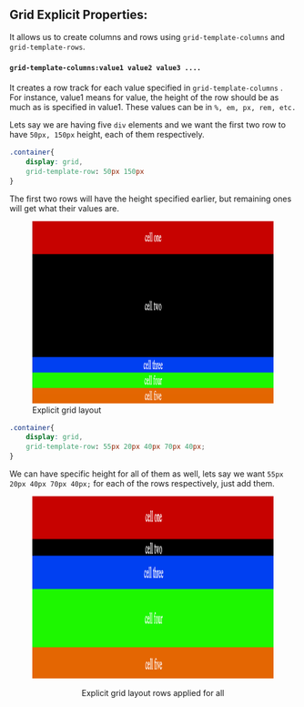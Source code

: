 ## Grid Explicit Properties:

It allows us to create columns and rows using `grid-template-columns` and `grid-template-rows`.

#### `grid-template-columns:value1 value2 value3 .... `

It creates a row track for each value specified in `grid-template-columns` .
For instance, value1 means for value, the height of the row should be as much as is specified in value1.
These values can be in `%, em, px, rem, etc.`

Lets say we are having five `div` elements and we want the first two row to have `50px, 150px` height, each of them respectively.

```css
.container{
    display: grid,
    grid-template-row: 50px 150px
}

```

The first two rows will have the height specified earlier, but remaining ones will get what their values are.

<figure>
<img src="../assets/temp-rows.png" alt="explicit grid layout" height="320" width="720" />
<figcaption>Explicit grid layout</figcaption>
</figure>

```css
.container{
    display: grid,
    grid-template-row: 55px 20px 40px 70px 40px;
}

```

We can have specific height for all of them as well, lets say we want `55px 20px 40px 70px 40px;` for each of the rows respectively, just add them.

<figure>
<img src="../assets/temp-rows-all.png" alt="Explicit grid layout rows applied for all" height="320" width="720" />
 
<p align="center">Explicit grid layout rows applied for all</p>
</figure>
